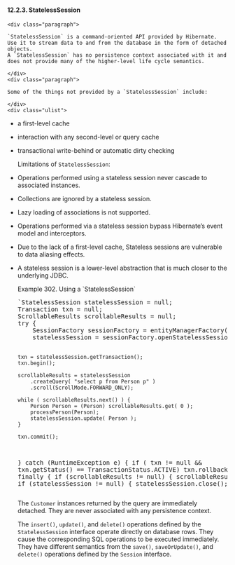  #### 12.2.3. StatelessSession

    <div class="paragraph">

    `StatelessSession` is a command-oriented API provided by Hibernate.
    Use it to stream data to and from the database in the form of detached objects.
    A `StatelessSession` has no persistence context associated with it and does not provide many of the higher-level life cycle semantics.

    </div>
    <div class="paragraph">

    Some of the things not provided by a `StatelessSession` include:

    </div>
    <div class="ulist">

*   a first-level cache
*   interaction with any second-level or query cache
*   transactional write-behind or automatic dirty checking
    </div>
    <div class="paragraph">

    Limitations of `StatelessSession`:

    </div>
    <div class="ulist">

*   Operations performed using a stateless session never cascade to associated instances.
*   Collections are ignored by a stateless session.
*   Lazy loading of associations is not supported.
*   Operations performed via a stateless session bypass Hibernate&#8217;s event model and interceptors.
*   Due to the lack of a first-level cache, Stateless sessions are vulnerable to data aliasing effects.
*   A stateless session is a lower-level abstraction that is much closer to the underlying JDBC.
    </div>
    <div id="batch-stateless-session-example" class="exampleblock">
    <div class="title">Example 302. Using a  `StatelessSession`</div>
    <div class="content">
    <div class="listingblock">
    <div class="content">
    <pre class="prettyprint highlight">`StatelessSession statelessSession = null;
    Transaction txn = null;
    ScrollableResults scrollableResults = null;
    try {
        SessionFactory sessionFactory = entityManagerFactory().unwrap( SessionFactory.class );
        statelessSession = sessionFactory.openStatelessSession();

        txn = statelessSession.getTransaction();
        txn.begin();

        scrollableResults = statelessSession
            .createQuery( "select p from Person p" )
            .scroll(ScrollMode.FORWARD_ONLY);

        while ( scrollableResults.next() ) {
            Person Person = (Person) scrollableResults.get( 0 );
            processPerson(Person);
            statelessSession.update( Person );
        }

        txn.commit();
    } catch (RuntimeException e) {
        if ( txn != null &amp;&amp; txn.getStatus() == TransactionStatus.ACTIVE) txn.rollback();
            throw e;
    } finally {
        if (scrollableResults != null) {
            scrollableResults.close();
        }
        if (statelessSession != null) {
            statelessSession.close();
        }
    }`</pre>
    </div>
    </div>
    </div>
    </div>
    <div class="paragraph">

    The `Customer` instances returned by the query are immediately detached.
    They are never associated with any persistence context.

    </div>
    <div class="paragraph">

    The `insert()`, `update()`, and `delete()` operations defined by the `StatelessSession` interface operate directly on database rows.
    They cause the corresponding SQL operations to be executed immediately.
    They have different semantics from the `save()`, `saveOrUpdate()`, and `delete()` operations defined by the `Session` interface.

    </div>
    </div>
    </div>
    <div class="sect2">